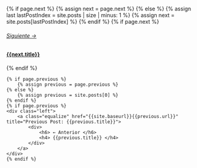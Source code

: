 <br>
<section id="more-work">
    {% if page.next %}
        {% assign next = page.next %}
    {% else %}
        {% assign last lastPostIndex = site.posts | size | minus: 1 %}
        {% assign next = site.posts[lastPostIndex] %}
    {% endif %}
    {% if page.next %}
    <div class="right">
        <a class="equalize" href="{{site.baseurl}}{{next.url}}" title="next Post: {{next.title}}">
            <div>
                <h6> Siguiente →</h6>
                <h4> {{next.title}}</h4>
            </div>
        </a>
    </div>
    {% endif %}
    
    {% if page.previous %}
        {% assign previous = page.previous %}
    {% else %}
        {% assign previous = site.posts[0] %}
    {% endif %}
    {% if page.previous %}
    <div class="left">
        <a class="equalize" href="{{site.baseurl}}{{previous.url}}" title="Previous Post: {{previous.title}}">
            <div>
                <h6> ← Anterior </h6>
                <h4> {{previous.title}} </h4>
            </div>
        </a>
    </div>
    {% endif %}
</section>
